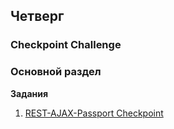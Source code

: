 ## Четверг


### Checkpoint Challenge

### Основной раздел

**Задания**

1. [ REST-AJAX-Passport Checkpoint](../../../../x-checkpoint)